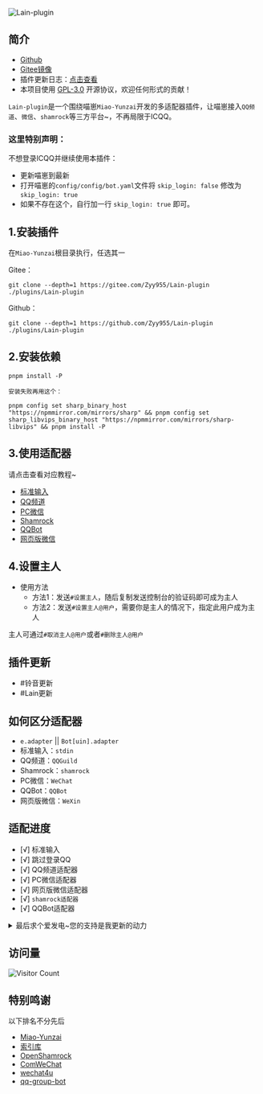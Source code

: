 ![Lain-plugin](https://socialify.git.ci/Zyy955/Lain-plugin/image?description=1&font=KoHo&forks=1&issues=1&language=1&logo=https://cdn.jsdelivr.net/gh/Zyy955/imgs/img/202312120000234.jpg&name=1&owner=1&pattern=Circuit%20Board&pulls=1&stargazers=1&theme=Light)

## 简介
- [Github](https://github.com/Zyy955/Lain-plugin)
- [Gitee镜像](https://gitee.com/Zyy955/Lain-plugin)
- 插件更新日志：[点击查看](./CHANGELOG.md)
- 本项目使用 [GPL-3.0](./LICENSE) 开源协议，欢迎任何形式的贡献！

`Lain-plugin`是一个围绕喵崽`Miao-Yunzai`开发的多适配器插件，让喵崽接入`QQ频道`、`微信`、`shamrock`等三方平台~，不再局限于ICQQ。

### 这里特别声明：

不想登录ICQQ并继续使用本插件：

- 更新喵崽到最新
- 打开喵崽的`config/config/bot.yaml`文件将 `skip_login: false` 修改为 `skip_login: true`
- 如果不存在这个，自行加一行  `skip_login: true` 即可。

## 1.安装插件

在`Miao-Yunzai`根目录执行，任选其一

Gitee：
```
git clone --depth=1 https://gitee.com/Zyy955/Lain-plugin ./plugins/Lain-plugin
```

Github：
```
git clone --depth=1 https://github.com/Zyy955/Lain-plugin ./plugins/Lain-plugin
```

## 2.安装依赖

```
pnpm install -P
```

`安装失败再用这个：`
```
pnpm config set sharp_binary_host "https://npmmirror.com/mirrors/sharp" && pnpm config set sharp_libvips_binary_host "https://npmmirror.com/mirrors/sharp-libvips" && pnpm install -P
```

## 3.使用适配器

请点击查看对应教程~

- [标准输入](./docs/stdin.md)
- [QQ频道](./docs/QQGuild.md)
- [PC微信](./docs/WeChat.md)
- [Shamrock](./docs/Shamrock.md)
- [QQBot](./docs/QQBot.md)
- [网页版微信](./docs/WeXin.md)

## 4.设置主人

- 使用方法
  - 方法1：发送`#设置主人`，随后复制发送控制台的验证码即可成为主人
  - 方法2：发送`#设置主人@用户`，需要你是主人的情况下，指定此用户成为主人

主人可通过`#取消主人@用户`或者`#删除主人@用户`

## 插件更新

- #铃音更新
- #Lain更新

## 如何区分适配器

- `e.adapter` || `Bot[uin].adapter`
- 标准输入：`stdin`
- QQ频道：`QQGuild`
- Shamrock：`shamrock`
- PC微信：`WeChat`
- QQBot：`QQBot`
- 网页版微信：`WeXin`

## 适配进度
- [√] 标准输入
- [√] 跳过登录QQ
- [√] QQ频道适配器
- [√] PC微信适配器
- [√] 网页版微信适配器
- [√] `shamrock适配器`
- [√] QQBot适配器

<details><summary>最后求个爱发电~您的支持是我更新的动力</summary>

![爱发电](https://cdn.jsdelivr.net/gh/Zyy955/imgs/img/202308271209508.jpeg)

</details>

## 访问量

![Visitor Count](https://profile-counter.glitch.me/Zyy955-Lain-plugin/count.svg)

## 特别鸣谢

以下排名不分先后

- [Miao-Yunzai](https://github.com/yoimiya-kokomi/Miao-Yunzai)
- [索引库](https://github.com/yhArcadia/Yunzai-Bot-plugins-index)
- [OpenShamrock](https://github.com/whitechi73/OpenShamrock)
- [ComWeChat](https://github.com/JustUndertaker/ComWeChatBotClient)
- [wechat4u](https://github.com/nodeWechat/wechat4u/blob/master/run-core.js)
- [qq-group-bot](https://github.com/lc-cn/qq-group-bot)
